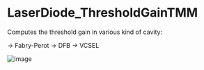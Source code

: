 # LaserDiode_ThresholdGainTMM
Computes the threshold gain in various kind of cavity:

-> Fabry-Perot
-> DFB
-> VCSEL

![image](https://user-images.githubusercontent.com/35040499/113292602-072d8a80-92f5-11eb-8ea4-b83cf4f0e107.png)
